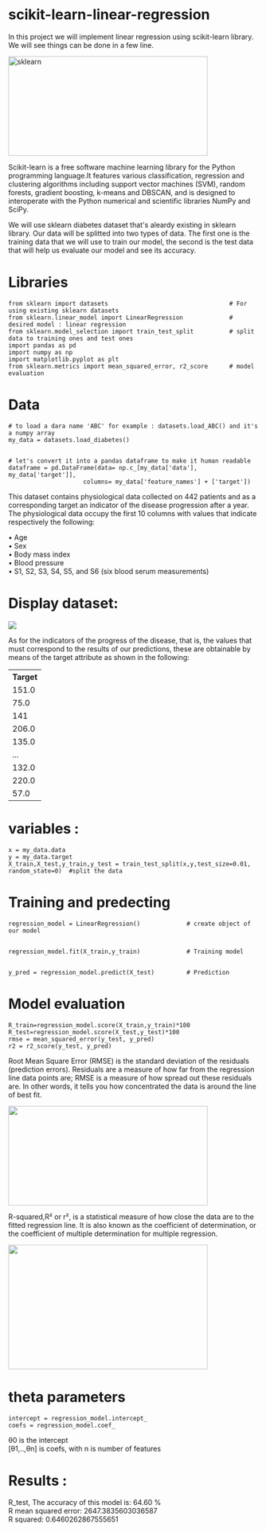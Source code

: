# scikit-learn-linear-regression

In this project we will implement linear regression using scikit-learn library. We will see things can be done in a few line.

<img src="https://upload.wikimedia.org/wikipedia/commons/thumb/0/05/Scikit_learn_logo_small.svg/1200px-Scikit_learn_logo_small.svg.png" alt="sklearn" width="400" height="200">

Scikit-learn is a free software machine learning library for the Python programming language.It features various classification, regression and clustering algorithms including support vector machines (SVM), random forests, gradient boosting, k-means and DBSCAN, and is designed to interoperate with the Python numerical and scientific libraries NumPy and SciPy.

We will use sklearn diabetes dataset that's aleardy existing in sklearn library.
Our data will be splitted into two types of data. The first one is the training data that we will use to train our model, the second is the test data that will help us evaluate our model and see its accuracy. 

# Libraries

    from sklearn import datasets                                  # For using existing sklearn datasets 
    from sklearn.linear_model import LinearRegression             # desired model : linear regression
    from sklearn.model_selection import train_test_split          # split data to training ones and test ones
    import pandas as pd
    import numpy as np
    import matplotlib.pyplot as plt
    from sklearn.metrics import mean_squared_error, r2_score      # model evaluation
    
# Data
    # to load a dara name 'ABC' for example : datasets.load_ABC() and it's a numpy array
    my_data = datasets.load_diabetes()                                         
    
    
    # let's convert it into a pandas dataframe to make it human readable
    dataframe = pd.DataFrame(data= np.c_[my_data['data'], my_data['target']],  
                         columns= my_data['feature_names'] + ['target'])
                         
This dataset contains physiological data collected on 442 patients and as a corresponding
target an indicator of the disease progression after a year. The physiological data occupy
the first 10 columns with values that indicate respectively the following:

• Age <br/>
• Sex <br/>
• Body mass index <br/>
• Blood pressure <br/>
• S1, S2, S3, S4, S5, and S6 (six blood serum measurements) <br/>

# Display dataset:

<img src="https://res.cloudinary.com/practicaldev/image/fetch/s--_wjflnM3--/c_limit%2Cf_auto%2Cfl_progressive%2Cq_auto%2Cw_880/https://snipboard.io/L1SrbR.jpg">

As for the indicators of the progress of the disease, that is, the values that must correspond to the results of our predictions, these are obtainable by means of the target attribute as shown in the following:

<table>
  <tr>
    <th>Target</th>
  </tr>
  <tr>
    <td>151.0</td>
  </tr>
  <tr>
    <td>75.0</td>
  </tr>
  <tr>
    <td>141</td>
  </tr>
  <tr>
    <td>206.0</td>
  </tr>
  <tr>
    <td>135.0</td>
  </tr>
  <tr>
    <td>...</td>
  </tr>
  <tr>
    <td>132.0</td>
  </tr>
  <tr>
    <td>220.0</td>
  </tr>
  <tr>
    <td>57.0</td>
  </tr>
</table>

   


# variables :
    x = my_data.data
    y = my_data.target
    X_train,X_test,y_train,y_test = train_test_split(x,y,test_size=0.01, random_state=0)  #split the data       

# Training and predecting
    
    regression_model = LinearRegression()             # create object of our model

    
    regression_model.fit(X_train,y_train)             # Training model

    
    y_pred = regression_model.predict(X_test)         # Prediction


# Model evaluation
    R_train=regression_model.score(X_train,y_train)*100
    R_test=regression_model.score(X_test,y_test)*100
    rmse = mean_squared_error(y_test, y_pred)
    r2 = r2_score(y_test, y_pred)
    

Root Mean Square Error (RMSE) is the standard deviation of the residuals (prediction errors). Residuals are a measure of how far from the regression line data points are; RMSE is a measure of how spread out these residuals are. In other words, it tells you how concentrated the data is around the line of best fit.

<img src="https://miro.medium.com/max/966/1*lqDsPkfXPGen32Uem1PTNg.png" width="400" height="200">    


R-squared,R² or r², is a statistical measure of how close the data are to the fitted regression line. It is also known as the coefficient of determination, or the coefficient of multiple determination for multiple regression.

<img src="https://ashutoshtripathicom.files.wordpress.com/2019/01/rsquarecanva2.png" width="400" height="250">

# theta parameters
    intercept = regression_model.intercept_
    coefs = regression_model.coef_
   
θ0 is the intercept   <br/>
[θ1,..,θn] is coefs, with n is number of features


# Results :

R_test, The accuracy of this model is: 64.60 % <br/>
R mean squared error: 2647.3835603036587<br/>
R squared: 0.6460262867555651
